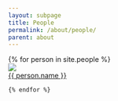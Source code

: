 ```yaml
---
layout: subpage
title: People
permalink: /about/people/
parent: about
---
```

<div class='grid'>
	{% for person in site.people %}
		<div class='short'>
			<div class="elem_inner">
			<a href="{{ site.baseurl }}{{ person.url }}">
				<div class='image'>				
					<img src='{{ site.baseurl }}/assets/people/{{ person.slug }}.jpg' class='photo_thumb'>
				</div>
				<div class='text'>
					{{ person.name }}<br />
				</div>
			</a>
			</div>
		</div>
		
	{% endfor %}
</div>